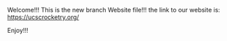 Welcome!!!
This is the new branch Website file!!!
the link to our website is: https://ucscrocketry.org/

   Enjoy!!!

